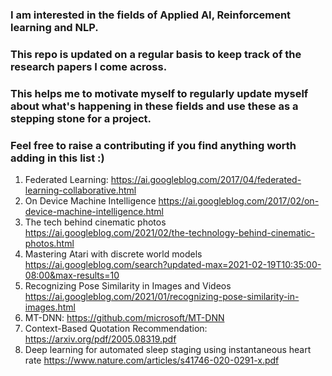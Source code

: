 ### I am interested in the fields of Applied AI, Reinforcement learning and NLP. 
### This repo is updated on a regular basis to keep track of the research papers I come across. 
### This helps me to motivate myself to regularly update myself about what's happening in these fields and use these as a stepping stone for a project.

### Feel free to raise a contributing if you find anything worth adding in this list :) 


1. Federated Learning: https://ai.googleblog.com/2017/04/federated-learning-collaborative.html 
2. On Device Machine Intelligence https://ai.googleblog.com/2017/02/on-device-machine-intelligence.html
3. The tech behind cinematic photos https://ai.googleblog.com/2021/02/the-technology-behind-cinematic-photos.html
4. Mastering Atari with discrete world models https://ai.googleblog.com/search?updated-max=2021-02-19T10:35:00-08:00&max-results=10
5. Recognizing Pose Similarity in Images and Videos https://ai.googleblog.com/2021/01/recognizing-pose-similarity-in-images.html
6. MT-DNN: https://github.com/microsoft/MT-DNN
7. Context-Based Quotation Recommendation: https://arxiv.org/pdf/2005.08319.pdf
8. Deep learning for automated sleep staging using instantaneous heart rate https://www.nature.com/articles/s41746-020-0291-x.pdf

